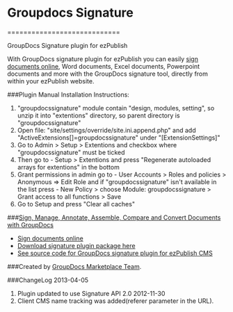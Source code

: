 # Groupdocs Signature
============================

GroupDocs Signature plugin for ezPublish

With GroupDocs signature plugin for ezPublish you can easily [sign documents online](http://groupdocs.com/apps/signature), Word documents, Excel documents, Powerpoint documents and more with the GroupDocs signature tool, directly from within your ezPublish website.

###Plugin Manual Installation Instructions:
1. "groupdocssignature" module contain "design, modules, setting", so unzip it into "extentions" directory, so parent directory is "groupdocssignature"
2. Open file: "site/settings/override/site.ini.append.php" and add "ActiveExtensions[]=groupdocssignature" under "[ExtensionSettings]"
3. Go to Admin > Setup > Extentions and checkbox where "groupdocssignature" must be ticked
4. Then go to - Setup > Extentions and press "Regenerate autoloaded arrays for extentions" in the bottom
5. Grant permissions in admin go to - User Accounts > Roles and policies > Anonymous => Edit Role and if "groupdocssignature" isn't available in the list press - New Policy > choose Module: groupdocssignature > Grant access to all functions > Save
6. Go to Setup and press "Clear all caches"


###[Sign, Manage, Annotate, Assemble, Compare and Convert Documents with GroupDocs](http://groupdocs.com)
* [Sign documents online](http://groupdocs.com/apps/signature)
* [Download signature plugin package here](https://github.com/groupdocs/ez-groupdocs-signature)
* [See source code for GroupDocs signature plugin for ezPublish CMS](https://github.com/groupdocs/ez-groupdocs-signature-source)

###Created by [GroupDocs Marketplace Team](http://groupdocs.com/marketplace/plugins).

###ChangeLog
2013-04-05
1. Plugin updated to use Signature API 2.0
2012-11-30
1.  Client CMS name tracking was added(referer parameter in the URL).

